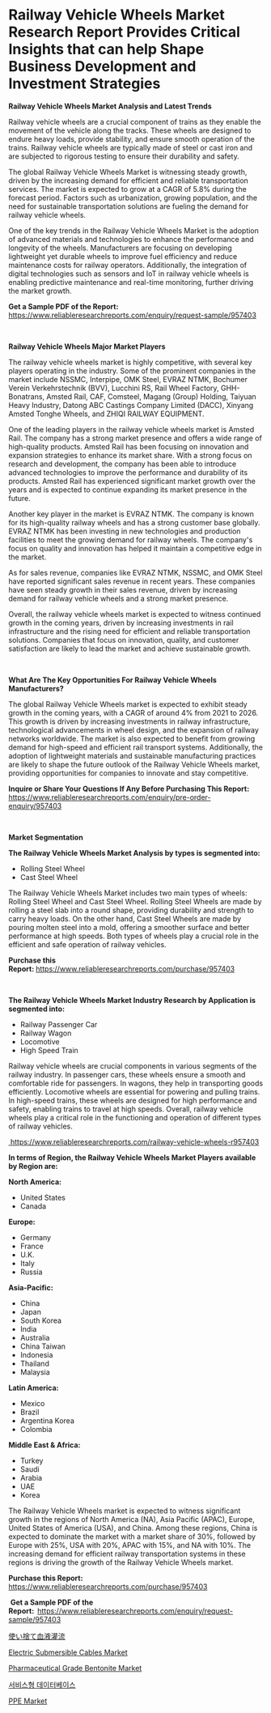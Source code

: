 <p><h1>Railway Vehicle Wheels Market Research Report Provides Critical Insights that can help Shape Business Development and Investment Strategies</h1></p><p><strong>Railway Vehicle Wheels Market Analysis and Latest Trends</strong></p>
<p><p>Railway vehicle wheels are a crucial component of trains as they enable the movement of the vehicle along the tracks. These wheels are designed to endure heavy loads, provide stability, and ensure smooth operation of the trains. Railway vehicle wheels are typically made of steel or cast iron and are subjected to rigorous testing to ensure their durability and safety.</p><p>The global Railway Vehicle Wheels Market is witnessing steady growth, driven by the increasing demand for efficient and reliable transportation services. The market is expected to grow at a CAGR of 5.8% during the forecast period. Factors such as urbanization, growing population, and the need for sustainable transportation solutions are fueling the demand for railway vehicle wheels.</p><p>One of the key trends in the Railway Vehicle Wheels Market is the adoption of advanced materials and technologies to enhance the performance and longevity of the wheels. Manufacturers are focusing on developing lightweight yet durable wheels to improve fuel efficiency and reduce maintenance costs for railway operators. Additionally, the integration of digital technologies such as sensors and IoT in railway vehicle wheels is enabling predictive maintenance and real-time monitoring, further driving the market growth.</p></p>
<p><strong>Get a Sample PDF of the Report:&nbsp;</strong> <a href="https://www.reliableresearchreports.com/enquiry/request-sample/957403">https://www.reliableresearchreports.com/enquiry/request-sample/957403</a></p>
<p>&nbsp;</p>
<p><strong>Railway Vehicle Wheels Major Market Players</strong></p>
<p><p>The railway vehicle wheels market is highly competitive, with several key players operating in the industry. Some of the prominent companies in the market include NSSMC, Interpipe, OMK Steel, EVRAZ NTMK, Bochumer Verein Verkehrstechnik (BVV), Lucchini RS, Rail Wheel Factory, GHH-Bonatrans, Amsted Rail, CAF, Comsteel, Magang (Group) Holding, Taiyuan Heavy Industry, Datong ABC Castings Company Limited (DACC), Xinyang Amsted Tonghe Wheels, and ZHIQI RAILWAY EQUIPMENT.</p><p>One of the leading players in the railway vehicle wheels market is Amsted Rail. The company has a strong market presence and offers a wide range of high-quality products. Amsted Rail has been focusing on innovation and expansion strategies to enhance its market share. With a strong focus on research and development, the company has been able to introduce advanced technologies to improve the performance and durability of its products. Amsted Rail has experienced significant market growth over the years and is expected to continue expanding its market presence in the future.</p><p>Another key player in the market is EVRAZ NTMK. The company is known for its high-quality railway wheels and has a strong customer base globally. EVRAZ NTMK has been investing in new technologies and production facilities to meet the growing demand for railway wheels. The company's focus on quality and innovation has helped it maintain a competitive edge in the market.</p><p>As for sales revenue, companies like EVRAZ NTMK, NSSMC, and OMK Steel have reported significant sales revenue in recent years. These companies have seen steady growth in their sales revenue, driven by increasing demand for railway vehicle wheels and a strong market presence.</p><p>Overall, the railway vehicle wheels market is expected to witness continued growth in the coming years, driven by increasing investments in rail infrastructure and the rising need for efficient and reliable transportation solutions. Companies that focus on innovation, quality, and customer satisfaction are likely to lead the market and achieve sustainable growth.</p></p>
<p>&nbsp;</p>
<p><strong>What Are The Key Opportunities For Railway Vehicle Wheels Manufacturers?</strong></p>
<p><p>The global Railway Vehicle Wheels market is expected to exhibit steady growth in the coming years, with a CAGR of around 4% from 2021 to 2026. This growth is driven by increasing investments in railway infrastructure, technological advancements in wheel design, and the expansion of railway networks worldwide. The market is also expected to benefit from growing demand for high-speed and efficient rail transport systems. Additionally, the adoption of lightweight materials and sustainable manufacturing practices are likely to shape the future outlook of the Railway Vehicle Wheels market, providing opportunities for companies to innovate and stay competitive.</p></p>
<p><strong>Inquire or Share Your Questions If Any Before Purchasing This Report:</strong> <a href="https://www.reliableresearchreports.com/enquiry/pre-order-enquiry/957403">https://www.reliableresearchreports.com/enquiry/pre-order-enquiry/957403</a></p>
<p>&nbsp;</p>
<p><strong>Market Segmentation</strong></p>
<p><strong>The Railway Vehicle Wheels Market Analysis by types is segmented into:</strong></p>
<p><ul><li>Rolling Steel Wheel</li><li>Cast Steel Wheel</li></ul></p>
<p><p>The Railway Vehicle Wheels Market includes two main types of wheels: Rolling Steel Wheel and Cast Steel Wheel. Rolling Steel Wheels are made by rolling a steel slab into a round shape, providing durability and strength to carry heavy loads. On the other hand, Cast Steel Wheels are made by pouring molten steel into a mold, offering a smoother surface and better performance at high speeds. Both types of wheels play a crucial role in the efficient and safe operation of railway vehicles.</p></p>
<p><strong>Purchase this Report:&nbsp;</strong><a href="https://www.reliableresearchreports.com/purchase/957403">https://www.reliableresearchreports.com/purchase/957403</a></p>
<p>&nbsp;</p>
<p><strong>The Railway Vehicle Wheels Market Industry Research by Application is segmented into:</strong></p>
<p><ul><li>Railway Passenger Car</li><li>Railway Wagon</li><li>Locomotive</li><li>High Speed Train</li></ul></p>
<p><p>Railway vehicle wheels are crucial components in various segments of the railway industry. In passenger cars, these wheels ensure a smooth and comfortable ride for passengers. In wagons, they help in transporting goods efficiently. Locomotive wheels are essential for powering and pulling trains. In high-speed trains, these wheels are designed for high performance and safety, enabling trains to travel at high speeds. Overall, railway vehicle wheels play a critical role in the functioning and operation of different types of railway vehicles.</p></p>
<p><a href="https://www.reliableresearchreports.com/railway-vehicle-wheels-r957403">&nbsp;https://www.reliableresearchreports.com/railway-vehicle-wheels-r957403</a></p>
<p><strong>In terms of Region, the Railway Vehicle Wheels Market Players available by Region are:</strong></p>
<p>
    <p> <strong> North America: </strong>
        <ul>
            <li>United States</li>
            <li>Canada</li>
        </ul>
        </p> 
    <p> <strong> Europe: </strong>
        <ul>
            <li>Germany</li>
            <li>France</li>
            <li>U.K.</li>
            <li>Italy</li>
            <li>Russia</li>
        </ul>
        </p> 
    <p> <strong> Asia-Pacific: </strong>
        <ul>
            <li>China</li>
            <li>Japan</li>
            <li>South Korea</li>
            <li>India</li>
            <li>Australia</li>
            <li>China Taiwan</li>
            <li>Indonesia</li>
            <li>Thailand</li>
            <li>Malaysia</li>
        </ul>
        </p> 
    <p> <strong> Latin America: </strong>
        <ul>
            <li>Mexico</li>
            <li>Brazil</li>
            <li>Argentina Korea</li>
            <li>Colombia</li>
        </ul>
        </p> 
    <p> <strong> Middle East & Africa: </strong>
        <ul>
            <li>Turkey</li>
            <li>Saudi</li>
            <li>Arabia</li>
            <li>UAE</li>
            <li>Korea</li>
        </ul>
    </p>
    </p>
<p><p>The Railway Vehicle Wheels market is expected to witness significant growth in the regions of North America (NA), Asia Pacific (APAC), Europe, United States of America (USA), and China. Among these regions, China is expected to dominate the market with a market share of 30%, followed by Europe with 25%, USA with 20%, APAC with 15%, and NA with 10%. The increasing demand for efficient railway transportation systems in these regions is driving the growth of the Railway Vehicle Wheels market.</p></p>
<p><strong>Purchase this Report: </strong><a href="https://www.reliableresearchreports.com/purchase/957403">https://www.reliableresearchreports.com/purchase/957403</a></p>
<p>&nbsp;<strong>Get a Sample PDF of the Report:&nbsp;&nbsp;</strong><a href="https://www.reliableresearchreports.com/enquiry/request-sample/957403">https://www.reliableresearchreports.com/enquiry/request-sample/957403</a></p>
<p><strong></strong></p>
<p><p><a href="https://medium.com/@camron674/%E4%BD%BF%E3%81%84%E6%8D%A8%E3%81%A6%E5%BC%8F%E3%83%98%E3%83%A2%E3%83%91%E3%83%BC%E3%83%95%E3%83%A5%E3%83%BC%E3%82%B8%E3%83%A7%E3%83%B3%E5%B8%82%E5%A0%B4-%E3%82%B0%E3%83%AD%E3%83%BC%E3%83%90%E3%83%AB%E5%B8%82%E5%A0%B4%E5%8B%95%E5%90%91%E3%81%A8%E5%B8%82%E5%A0%B4%E4%BA%88%E6%B8%AC-2024%E5%B9%B4-2031%E5%B9%B4-ad217590da93">使い捨て血液灌流</a></p><p><a href="https://github.com/Krish2023na/Market-Research-Report-List-6/blob/main/electric-submersible-cables-market.md">Electric Submersible Cables Market</a></p><p><a href="https://issuu.com/reportprime-2/docs/pharmaceutical-grade-bentonite-mark_0265c460632b7d">Pharmaceutical Grade Bentonite Market</a></p><p><a href="https://medium.com/@macking460/%EB%8D%B0%EC%9D%B4%ED%84%B0%EB%B2%A0%EC%9D%B4%EC%8A%A4-%EC%84%9C%EB%B9%84%EC%8A%A4-%EC%82%B0%EC%97%85-%EC%9D%B8%EC%82%AC%EC%9D%B4%ED%8A%B8-%EB%B3%B4%EA%B3%A0%EC%84%9C-%EB%8D%B0%EC%9D%B4%ED%84%B0%EB%B2%A0%EC%9D%B4%EC%8A%A4-%EC%84%9C%EB%B9%84%EC%8A%A4-%EC%8B%9C%EC%9E%A5-%EB%8F%99%ED%96%A5-%EC%9D%91%EC%9A%A9-%ED%94%84%EB%A1%9C%EA%B7%B8%EB%9E%A8-%EB%B0%8F-%EA%B2%BD%EC%9F%81-%ED%99%98%EA%B2%BD-%EB%B6%84%EC%84%9D-2024-2031-91c8253c365e">서비스형 데이터베이스</a></p><p><a href="https://github.com/RickHolmes3/Market-Research-Report-List-6/blob/main/ppe-market.md">PPE Market</a></p></p>